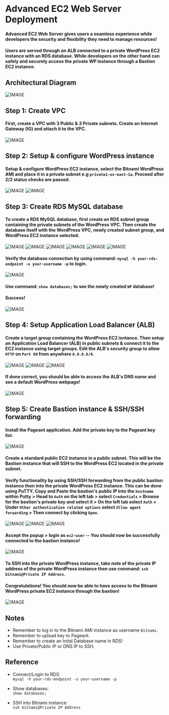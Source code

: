 # Advanced EC2 Web Server Deployment
#### Advanced EC2 Web Server gives users a seamless experience while developers the security and flexibility they need to manage resources! 
#### Users are served through an ALB connected to a private WordPress EC2 instance with an RDS database. While developers on the other hand can safely and securely access the private WP instance through a Bastion EC2 instance. 
## Architectural Diagram
![IMAGE](https://github.com/ericincloud/Advanced-EC2-WordPress-Server-Deployment/blob/main/AdvWP-Arch.JPG)

## Step 1: Create VPC
#### First, create a VPC with 3 Public & 3 Private subnets. Create an Internet Gateway (IG) and attach it to the VPC. 

![IMAGE](https://github.com/ericincloud/Advanced-EC2-WordPress-Server-Deployment/blob/main/CreateWPVPC.JPG)

## Step 2: Setup & configure WordPress instance
#### Setup & configure WordPress EC2 instance, select the Bitnami WordPress AMI and place it in a private subnet e.g `private1-us-east-1a`. Proceed after 2/2 status checks are passed. 

![IMAGE](https://github.com/ericincloud/Advanced-EC2-WordPress-Server-Deployment/blob/main/LaunchEC2WP.JPG)
![IMAGE](https://github.com/ericincloud/Advanced-EC2-WordPress-Server-Deployment/blob/main/LauchEC2WP2.JPG) 

## Step 3: Create RDS MySQL database 
#### To create a RDS MySQL database, first create an RDS subnet group containing the private subnets of the WordPress VPC. Then create the database itself with the WordPress VPC, newly created subnet group, and WordPress EC2 instance selected. 

![IMAGE](https://github.com/ericincloud/Advanced-EC2-WordPress-Server-Deployment/blob/main/WPRDSSubnetGroup.JPG)
![IMAGE](https://github.com/ericincloud/Advanced-EC2-WordPress-Server-Deployment/blob/main/WPCreateRDSDB.JPG)
![IMAGE](https://github.com/ericincloud/Advanced-EC2-WordPress-Server-Deployment/blob/main/WPCreateRDSDB2.JPG)
![IMAGE](https://github.com/ericincloud/Advanced-EC2-WordPress-Server-Deployment/blob/main/WPCreateRDSDB3.JPG)
![IMAGE](https://github.com/ericincloud/Advanced-EC2-WordPress-Server-Deployment/blob/main/WPCreateRDSDB4.JPG)
![IMAGE](https://github.com/ericincloud/Advanced-EC2-WordPress-Server-Deployment/blob/main/WPCreateRDSDB5-2.JPG)

#### Verify the database connection by using command: `mysql -h your-rds-endpoint -u your-username -p` to login. 
![IMAGE](https://github.com/ericincloud/Advanced-EC2-WordPress-Server-Deployment/blob/main/BitnamiRDS.JPG)

#### Use command: `show databases;` to see the newly created `WP` database!
#### Success!
![IMAGE](https://github.com/ericincloud/Advanced-EC2-WordPress-Server-Deployment/blob/main/ViewDB.JPG)

## Step 4: Setup Application Load Balancer (ALB) 
#### Create a target group containing the WordPress EC2 isntance. Then setup an Application Load Balancer (ALB) in public subnets & connect it to the EC2 instance using target groups. Edit the ALB's security group to allow `HTTP` on `Port 80` from anywhere `0.0.0.0/0`. 

![IMAGE](https://github.com/ericincloud/Advanced-EC2-WordPress-Server-Deployment/blob/main/WPTargetGroup.JPG) 
![IMAGE](https://github.com/ericincloud/Advanced-EC2-WordPress-Server-Deployment/blob/main/WPALB.JPG) 
![IMAGE](https://github.com/ericincloud/Advanced-EC2-WordPress-Server-Deployment/blob/main/WPALBSecGroup.JPG) 

#### If done correct, you should be able to access the ALB's DNS name and see a default WordPress webpage!
![IMAGE](https://github.com/ericincloud/Advanced-EC2-WordPress-Server-Deployment/blob/main/WPALBwebpage.JPG)

## Step 5: Create Bastion instance & SSH/SSH forwarding
#### Install the Pageant application. Add the private key to the Pageant key list. 
![IMAGE](https://github.com/ericincloud/Advanced-EC2-WordPress-Server-Deployment/blob/main/Pag.JPG)

#### Create a standard public EC2 instance in a public subnet. This will be the Bastion instance that will SSH to the WordPress EC2 located in the private subnet. 

#### Verify functionality by using SSH/SSH forwarding from the public bastion instance then into the private WordPress EC2 instance. This can be done using PuTTY. Copy and Paste the bastion's public IP into the `hostname` within Putty > Head to `Auth` on the left tab > select `Credentials` > Browse for the bastion's private key and select it > On the left tab select `Auth` > Under `Other authentication related options` select `Allow agent forwarding` > Then connect by clicking `Open`. 
![IMAGE](https://github.com/ericincloud/Advanced-EC2-WordPress-Server-Deployment/blob/main/WPSSH1.JPG)
![IMAGE](https://github.com/ericincloud/Advanced-EC2-WordPress-Server-Deployment/blob/main/WPSSH2.JPG)
![IMAGE](https://github.com/ericincloud/Advanced-EC2-WordPress-Server-Deployment/blob/main/WPSSH3.JPG)
#### Accept the popup > login as `ec2-user` -- You should now be successfully connected to the bastion instance! 
![IMAGE](https://github.com/ericincloud/Advanced-EC2-WordPress-Server-Deployment/blob/main/WPBastionSSH.JPG)

#### To SSH into the private WordPress instance, take note of the private IP address of the private WordPress instance then use command: `ssh bitnami@Private IP Address`. 
#### Congratulations! You should now be able to have access to the Bitnami WordPress private EC2 instance through the bastion!
![IMAGE](https://github.com/ericincloud/Advanced-EC2-WordPress-Server-Deployment/blob/main/SSHBitnami.JPG)

## Notes
* Remember to log in to the Bitnami AMI instance as username `Bitnami`.
* Remember to upload key to Pageant.
* Remember to create an Inital Database name in RDS!
* Use Private/Public IP or DNS IP to SSH.

## Reference 
* Connect/Login to RDS: <br> `mysql -h your-rds-endpoint -u your-username -p`

* Show databases: <br> `show databases;`

* SSH into Bitnami instance: <br> `ssh bitnami@Private IP Address`

